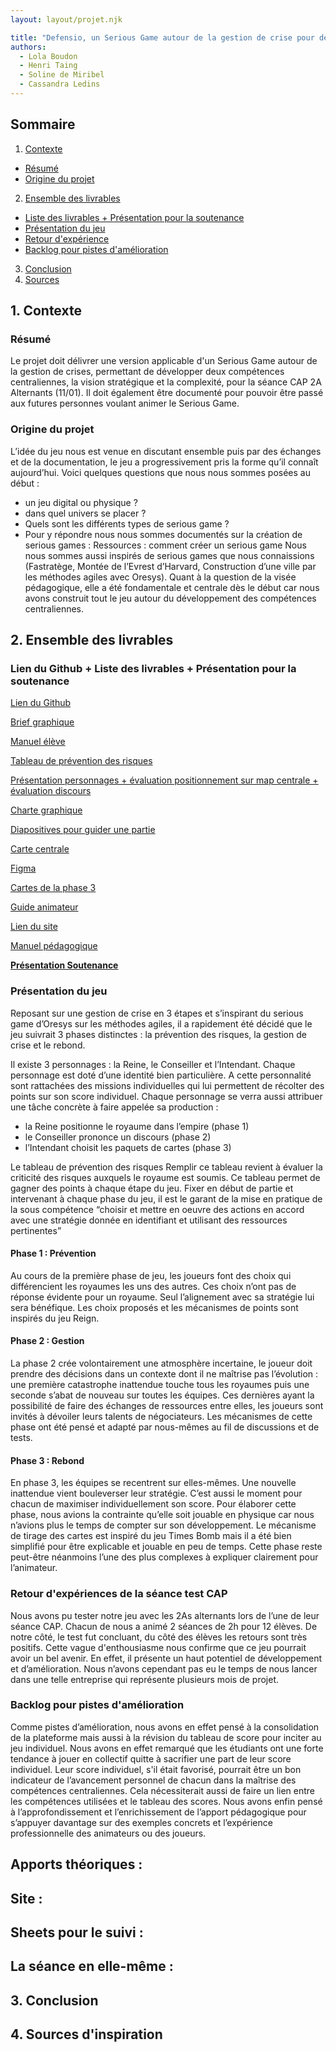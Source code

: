 ```yaml
---
layout: layout/projet.njk

title: "Defensio, un Serious Game autour de la gestion de crise pour développer ses compétences centraliennes"
authors:
  - Lola Boudon
  - Henri Taing
  - Soline de Miribel
  - Cassandra Ledins
---
```



## Sommaire

1. [Contexte](#section-1)
  - [Résumé](#section-2)
  - [Origine du projet](#section-3)
2. [Ensemble des livrables](#section-4)
  - [Liste des livrables + Présentation pour la soutenance](#section-5)
  - [Présentation du jeu](#section-6)
  - [Retour d'expérience](#section-7)
  - [Backlog pour pistes d'amélioration](#section-8)
3. [Conclusion](#section-9)
4. [Sources](#section-10)


## 1. Contexte <a id="section-1"></a>
### Résumé <a id="section-2"></a>
Le projet doit délivrer une version applicable d'un Serious Game autour de la gestion de crises, permettant de développer deux compétences centraliennes, la vision stratégique et la complexité, pour la séance CAP 2A Alternants (11/01).
Il doit également être documenté pour pouvoir être passé aux futures personnes voulant animer le Serious Game. 

### Origine du projet <a id="section-3"></a>
L’idée du jeu nous est venue en discutant ensemble puis par des échanges et de la documentation, le jeu a progressivement pris la forme qu’il connaît aujourd’hui. Voici quelques questions que nous nous sommes posées au début : 
- un jeu digital ou physique ?
- dans quel univers se placer ? 
- Quels sont les différents types de serious game ?
- Pour y répondre nous nous sommes documentés sur la création de serious games : Ressources : comment créer un serious game
Nous nous sommes aussi inspirés de serious games que nous connaissions (Fastratège, Montée de l’Evrest d’Harvard, Construction d’une ville par les méthodes agiles avec Oresys).
Quant à la question de la visée pédagogique, elle a été fondamentale et centrale dès le début car nous avons construit tout le jeu autour du développement des compétences centraliennes.

## 2. Ensemble des livrables <a id="section-4"></a>
### Lien du Github + Liste des livrables + Présentation pour la soutenance<a id="section-5"></a>

[Lien du Github](https://github.com/Cledins/defensio)

[Brief graphique](https://www.canva.com/design/DAF1SKB4O_0/FDEh5i03ldAYG6MXD7lrPQ/edit?utm_content=DAF1SKB4O_0&utm_campaign=designshare&utm_medium=link2&utm_source=sharebutton) 

[Manuel élève](https://www.canva.com/design/DAF0UIGUMYM/8ltcvPLWdEzruQQqWPrsKg/edit?utm_content=DAF0UIGUMYM&utm_campaign=designshare&utm_medium=link2&utm_source=sharebutton)

[Tableau de prévention des risques](https://www.canva.com/design/DAF1d5LdrVY/A6r38v7C0RtKHztZCUqT1g/edit?utm_content=DAF1d5LdrVY&utm_campaign=designshare&utm_medium=link2&utm_source=sharebutton)

[Présentation personnages + évaluation positionnement sur map centrale + évaluation discours](https://www.canva.com/design/DAF00qN16JQ/gFO30HCKDt1f2OkuNDrOFA/edit?utm_content=DAF00qN16JQ&utm_campaign=designshare&utm_medium=link2&utm_source=sharebutton)

[Charte graphique](https://www.canva.com/design/DAF0sVDGH6g/1Iz5NRzlCXf2SXTYyy5pDQ/edit?utm_content=DAF0sVDGH6g&utm_campaign=designshare&utm_medium=link2&utm_source=sharebutton)

[Diapositives pour guider une partie](https://www.canva.com/design/DAF1XfdOOns/GWshyn86u2F1aBRPqiv9ng/edit?utm_content=DAF1XfdOOns&utm_campaign=designshare&utm_medium=link2&utm_source=sharebutton)

[Carte centrale](https://www.canva.com/design/DAF2xXBYDRg/utoJUszM7Qx9ZhyjuJjYIA/edit)

[Figma](https://www.figma.com/file/0FckvCdvYeyT3r59XXJVAJ/Projet-3A?type=whiteboard&node-id=535-826&t=LQpAntCT5pwGYRIx-0)

[Cartes de la phase 3](https://www.canva.com/design/DAF3_9uJimg/m_vDyonuDc4Pgeczm9RHfw/edit?ui=eyJHIjp7fX0)

[Guide animateur](https://www.canva.com/design/DAF4AgT_fNo/ennJd9qKozPo-P7xZ1HDGw/edit?utm_content=DAF4AgT_fNo&utm_campaign=designshare&utm_medium=link2&utm_source=sharebutton)

[Lien du site](http://node.basilic.ovh1.ec-m.fr/)

[Manuel pédagogique](https://www.canva.com/design/DAF5hbygUDc/FPbvMdAzUIo1gGky3ARWLg/edit?utm_content=DAF5hbygUDc&utm_campaign=designshare&utm_medium=link2&utm_source=sharebutton)

**[Présentation Soutenance](https://www.canva.com/design/DAF__OCWHlI/vBSbQxNsHlY2eibs0VKc_g/edit?utm_content=DAF__OCWHlI&utm_campaign=designshare&utm_medium=link2&utm_source=sharebutton)**

### Présentation du jeu <a id="section-6"></a>

Reposant sur une gestion de crise en 3 étapes et s’inspirant du serious game d’Oresys sur les méthodes agiles, il a rapidement été décidé que le jeu suivrait 3 phases distinctes : la prévention des risques, la gestion de crise et le rebond.

Il existe 3 personnages : la Reine, le Conseiller et l’Intendant. Chaque personnage est doté d’une identité bien particulière. A cette personnalité sont rattachées des missions individuelles qui lui permettent de récolter des points sur son score individuel.
Chaque personnage se verra aussi attribuer une tâche concrète à faire appelée sa production :
- la Reine positionne le royaume dans l’empire (phase 1)
- le Conseiller prononce un discours (phase 2)
- l’Intendant choisit les paquets de cartes (phase 3)

Le tableau de prévention des risques
Remplir ce tableau revient à évaluer la criticité des risques auxquels le royaume est soumis. Ce tableau permet de gagner des points à chaque étape du jeu. Fixer en début de partie et intervenant à chaque phase du jeu, il est le garant de la mise en pratique de la sous compétence “choisir et mettre en oeuvre des actions en accord avec une stratégie donnée en identifiant et utilisant des ressources pertinentes”

#### Phase 1 : Prévention
Au cours de la première phase de jeu, les joueurs font des choix qui différencient les royaumes les uns des autres. Ces choix n’ont pas de réponse évidente pour un royaume. Seul l’alignement avec sa stratégie lui sera bénéfique. Les choix proposés et les mécanismes de points sont inspirés du jeu Reign.

#### Phase 2 : Gestion
La phase 2 crée volontairement une atmosphère incertaine, le joueur doit prendre des décisions dans un contexte dont il ne maîtrise pas l’évolution : une première catastrophe inattendue touche tous les royaumes puis une seconde s’abat de nouveau sur toutes les équipes. Ces dernières ayant la possibilité de faire des échanges de ressources entre elles, les joueurs sont invités à dévoiler leurs talents de négociateurs. Les mécanismes de cette phase ont été pensé et adapté par nous-mêmes au fil de discussions et de tests.

#### Phase 3 : Rebond
En phase 3, les équipes se recentrent sur elles-mêmes. Une nouvelle inattendue vient bouleverser leur stratégie. C’est aussi le moment pour chacun de maximiser individuellement son score. Pour élaborer cette phase, nous avions la contrainte qu’elle soit jouable en physique car nous n’avions plus le temps de compter sur son développement. Le mécanisme de tirage des cartes est inspiré du jeu Times Bomb mais il a été bien simplifié pour être explicable et jouable en peu de temps. Cette phase reste peut-être néanmoins l’une des plus complexes à expliquer clairement pour l’animateur.

### Retour d'expériences de la séance test CAP <a id="section-7"></a>

Nous avons pu tester notre jeu avec les 2As alternants lors de l’une de leur séance CAP. Chacun de nous a animé 2 séances de 2h pour 12 élèves. De notre côté, le test fut concluant, du côté des élèves les retours sont très positifs. Cette vague d'enthousiasme nous confirme que ce jeu pourrait avoir un bel avenir. En effet, il présente un haut potentiel de développement et d’amélioration. Nous n’avons cependant pas eu le temps de nous lancer dans une telle entreprise qui représente plusieurs mois de projet.


### Backlog pour pistes d'amélioration <a id="section-8"></a>

Comme pistes d’amélioration, nous avons en effet pensé à la consolidation de la plateforme mais aussi à la révision du tableau de score pour inciter au jeu individuel. Nous avons en effet remarqué que les étudiants ont une forte tendance à jouer en collectif quitte à sacrifier une part de leur score individuel. Leur score individuel, s'il était favorisé, pourrait être un bon indicateur de l’avancement personnel de chacun dans la maîtrise des compétences centraliennes. Cela nécessiterait aussi de faire un lien entre les compétences utilisées et le tableau des scores. Nous avons enfin pensé à l’approfondissement et l’enrichissement de l’apport pédagogique pour s’appuyer davantage sur des exemples concrets et l’expérience professionnelle des animateurs ou des joueurs.

Apports théoriques : 
- 

Site : 
- 

Sheets pour le suivi : 
- 

La séance en elle-même : 
- 

## 3. Conclusion <a id="section-9"></a>

## 4. Sources d'inspiration <a id="section-10"></a>

